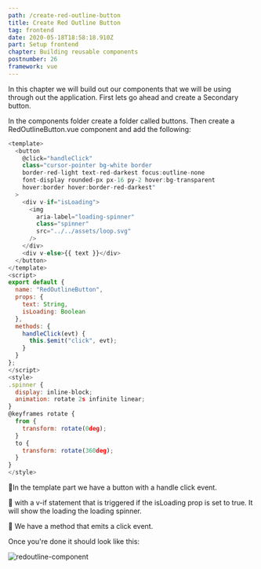 ```yaml
---
path: /create-red-outline-button
title: Create Red Outline Button
tag: frontend
date: 2020-05-18T18:58:18.910Z
part: Setup frontend
chapter: Building reusable components
postnumber: 26
framework: vue
---
```


In this chapter we will build out our components that we will be using through out the application. First lets go ahead and create a Secondary button.

In the components folder create a folder called buttons. Then create a RedOutlineButton.vue component and add the following:

```javascript
<template>
  <button
    @click="handleClick"
    class="cursor-pointer bg-white border
    border-red-light text-red-darkest focus:outline-none
    font-display rounded-px px-16 py-2 hover:bg-transparent
    hover:border hover:border-red-darkest"
  >
    <div v-if="isLoading">
      <img
        aria-label="loading-spinner"
        class="spinner"
        src="../../assets/loop.svg"
      />
    </div>
    <div v-else>{{ text }}</div>
  </button>
</template>
<script>
export default {
  name: "RedOutlineButton",
  props: {
    text: String,
    isLoading: Boolean
  },
  methods: {
    handleClick(evt) {
      this.$emit("click", evt);
    }
  }
};
</script>
<style>
.spinner {
  display: inline-block;
  animation: rotate 2s infinite linear;
}
@keyframes rotate {
  from {
    transform: rotate(0deg);
  }
  to {
    transform: rotate(360deg);
  }
}
</style>

```

🧁In the template part we have a button with a handle click event.

🧁 with a v-if statement that is triggered if the isLoading prop is set to true. It will show the loading the loading spinner.

🧁 We have a method that emits a click event.

Once you're done it should look like this:

![redoutline-component](/uploads/redoutline.png)
